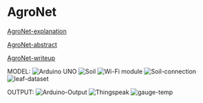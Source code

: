 # AgroNet
[AgroNet-explanation](https://drive.google.com/file/d/1b1wgu6CeRNrO_U5RtQlesZ-zvBIMomxZ/view?usp=sharing)

[AgroNet-abstract](https://drive.google.com/file/d/1UEznCMzU259r_RbPSpR59NNt9PYcr9WM/view?usp=sharing)

[AgroNet-writeup](https://drive.google.com/file/d/1B55GgATGQZsfnyPxWRWMg9-mB4vEkbfU/view?usp=sharing)

MODEL:
![Arduino UNO](https://github.com/Maniprabha06/AgroNet/assets/108254371/eab0ce43-c9d5-4a07-9ce4-75db52fe7376)
![Soil](https://github.com/Maniprabha06/AgroNet/assets/108254371/ffccc85e-7a7b-43eb-b780-90293451e1e6)
![Wi-Fi module](https://github.com/Maniprabha06/AgroNet/assets/108254371/690b8fe3-c43f-496c-ae4e-dad56a2cc3c9)
![Soil-connection](https://github.com/Maniprabha06/AgroNet/assets/108254371/7289f948-be26-43c9-9d49-0261007dcb80)
![leaf-dataset](https://github.com/Maniprabha06/AgroNet/assets/108254371/022102e0-ae1d-448c-ab13-9a47d3c84284)


OUTPUT:
![Arduino-Output](https://github.com/Maniprabha06/AgroNet/assets/108254371/cfdfb2a7-0e1c-442f-8755-5ec11254fd1b)
![Thingspeak](https://github.com/Maniprabha06/AgroNet/assets/108254371/905da4aa-d416-42fc-82d2-2e9832a4797d)
![gauge-temp](https://github.com/Maniprabha06/AgroNet/assets/108254371/417e373f-cf76-4694-8aa2-8680cadbad95)



